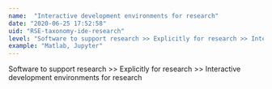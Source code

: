 ```yaml
---
name:  "Interactive development environments for research"
date: "2020-06-25 17:52:58"
uid: "RSE-taxonomy-ide-research"
level: "Software to support research >> Explicitly for research >> Interactive development environments for research"
example: "Matlab, Jupyter" 
---
```


Software to support research >> Explicitly for research >> Interactive development environments for research